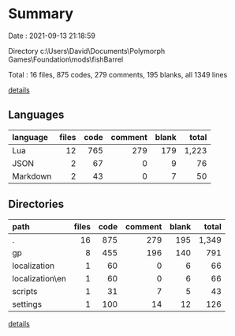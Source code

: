 # Summary

Date : 2021-09-13 21:18:59

Directory c:\Users\David\Documents\Polymorph Games\Foundation\mods\fishBarrel

Total : 16 files,  875 codes, 279 comments, 195 blanks, all 1349 lines

[details](details.md)

## Languages
| language | files | code | comment | blank | total |
| :--- | ---: | ---: | ---: | ---: | ---: |
| Lua | 12 | 765 | 279 | 179 | 1,223 |
| JSON | 2 | 67 | 0 | 9 | 76 |
| Markdown | 2 | 43 | 0 | 7 | 50 |

## Directories
| path | files | code | comment | blank | total |
| :--- | ---: | ---: | ---: | ---: | ---: |
| . | 16 | 875 | 279 | 195 | 1,349 |
| gp | 8 | 455 | 196 | 140 | 791 |
| localization | 1 | 60 | 0 | 6 | 66 |
| localization\en | 1 | 60 | 0 | 6 | 66 |
| scripts | 1 | 31 | 7 | 5 | 43 |
| settings | 1 | 100 | 14 | 12 | 126 |

[details](details.md)